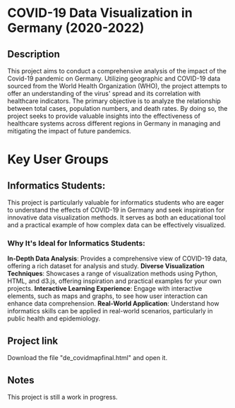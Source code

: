 # COVID-19 Data Visualization in Germany (2020-2022)

## Description
This project aims to conduct a comprehensive analysis of the impact of the Covid-19 pandemic on Germany. Utilizing geographic and COVID-19 data sourced from the World Health Organization (WHO), the project attempts to offer an understanding of the virus' spread and its correlation with healthcare indicators. The primary objective is to analyze the relationship between total cases, population numbers, and death rates. By doing so, the project seeks to provide valuable insights into the effectiveness of healthcare systems across different regions in Germany in managing and mitigating the impact of future pandemics.

# Key User Groups
## Informatics Students:
This project is particularly valuable for informatics students who are eager to understand the effects of COVID-19 in Germany and seek inspiration for innovative data visualization methods. It serves as both an educational tool and a practical example of how complex data can be effectively visualized.

### Why It's Ideal for Informatics Students:
**In-Depth Data Analysis**: Provides a comprehensive view of COVID-19 data, offering a rich dataset for analysis and study.
**Diverse Visualization Techniques**: Showcases a range of visualization methods using Python, HTML, and d3.js, offering inspiration and practical examples for your own projects.
**Interactive Learning Experience**: Engage with interactive elements, such as maps and graphs, to see how user interaction can enhance data comprehension.
**Real-World Application**: Understand how informatics skills can be applied in real-world scenarios, particularly in public health and epidemiology.

## Project link
Download the file "de_covidmapfinal.html" and open it.

## Notes
This project is still a work in progress. 
